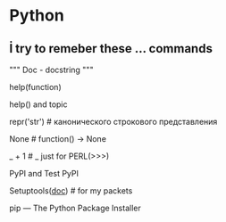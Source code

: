 Python
====

İ try to remeber these ... commands
-----------------------------------

""" Doc - docstring """

help(function)

help() and topic

repr('str') # канонического строкового представления

None # function() -> None
 
_ + 1 # _ just for PERL(>>>)

PyPI and Test PyPI

Setuptools([doc](https://setuptools.pypa.io/en/latest/)) # for my packets

pip — The Python Package Installer




